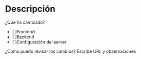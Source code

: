 # Descripción
¿Que ha cambiado?
- [ ]Frontend
- [ ]Backend
- [ ]Configuración del server

¿Como puedo revisar los cambios?
Escribe URL y observaciones
